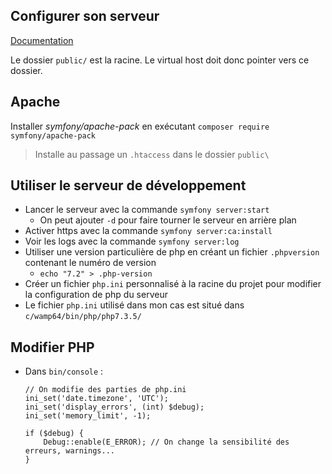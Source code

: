 

## Configurer son serveur

[Documentation](https://symfony.com/doc/current/setup/web_server_configuration.html)

Le dossier `public/` est la racine. Le virtual host doit donc pointer vers ce dossier.

## Apache

Installer *symfony/apache-pack* en exécutant `composer require symfony/apache-pack`
>Installe au passage un `.htaccess` dans le dossier `public\`

## Utiliser le serveur de développement

* Lancer le serveur avec la commande `symfony server:start`
    * On peut ajouter `-d` pour faire tourner le serveur en arrière plan
* Activer https avec la commande `symfony server:ca:install`
* Voir les logs avec la commande `symfony server:log`
* Utiliser une version particulière de php en créant un fichier `.phpversion` contenant le numéro de version
    * `echo "7.2" > .php-version`
* Créer un fichier `php.ini` personnalisé à la racine du projet pour modifier la configuration de php du serveur
* Le fichier `php.ini` utilisé dans mon cas est situé dans `c/wamp64/bin/php/php7.3.5/`

## Modifier PHP

* Dans `bin/console` : 
    ```
    // On modifie des parties de php.ini
    ini_set('date.timezone', 'UTC');
    ini_set('display_errors', (int) $debug);
    ini_set('memory_limit', -1);

    if ($debug) {
        Debug::enable(E_ERROR); // On change la sensibilité des erreurs, warnings...
    }
    ```
